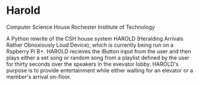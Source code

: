Harold
======

Computer Science House
Rochester Institute of Technology

A Python rewrite of the CSH house system HAROLD (Heralding Arrivals Rather Obnoxiously Loud Device), which is currently being run on a Rspberry Pi B+. HAROLD recieves the iButton input from the user and then plays either a set song or random song from a playlist defined by the user for thirty seconds over the speakers in the evevator lobby. HAROLD's purpose is to provide entertainment while either waiting for an elevator or a member's arrival on-floor. 
